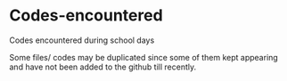 # Codes-encountered
 Codes encountered during school days

 Some files/ codes may be duplicated since some of them kept appearing and have not been added to the github
 till recently.

 
